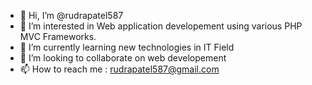 - 👋 Hi, I’m @rudrapatel587
- 👀 I’m interested in Web application developement using various PHP MVC Frameworks.
- 🌱 I’m currently learning new technologies in IT Field
- 💞️ I’m looking to collaborate on web developement
- 📫 How to reach me : rudrapatel587@gmail.com

<!---
rudrapatel587/rudrapatel587 is a ✨ special ✨ repository because its `README.md` (this file) appears on your GitHub profile.
You can click the Preview link to take a look at your changes.
--->
